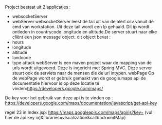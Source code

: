 ﻿Project bestaat uit 2 applicaties :


* websocketServer
* webServer
websocketServer
leest de tail uit van de alert.csv vanuit de cmd van workstation. Uit deze tail wordt een Ip gehaald. Dit ip wordt ontleden in countrycode longitude en altitude.De server stuurt naar elke cliënt een json message object. dit object bevat :
* hours
* longitude
* altitude
* landcode
* type attack
webServer
Is een maven project waar de mapping van de urls wordt uitgevoerd. Deze is ingericht met Spring MVC.  Deze server stuurt ook de servlets naar de mensen die de url intypen.
webPage
Op de webPage wordt er gebruik gemaakt van de google.maps api de documentatie hiervoor is op deze locatie te vinden:https://developers.google.com/maps/ 


De key voor het gebruik van deze api is te vinden op : https://developers.google.com/maps/documentation/javascript/get-api-key 


regel 23 in Index.jsp: https://maps.googleapis.com/maps/api/js?key= (vul hier de api key in)&libraries=visualization&callback=initMap)
